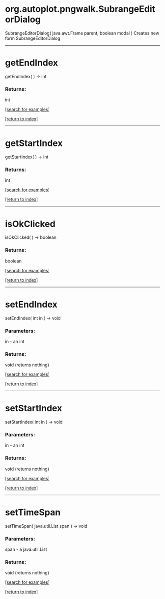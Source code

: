# org.autoplot.pngwalk.SubrangeEditorDialog
SubrangeEditorDialog( java.awt.Frame parent, boolean modal )
Creates new form SubrangeEditorDialog

***
<a name="getEndIndex"></a>
# getEndIndex
getEndIndex(  ) &rarr; int



### Returns:
int


<a href="https://github.com/autoplot/dev/search?q=getEndIndex&unscoped_q=getEndIndex">[search for examples]</a>

<a href="https://github.com/autoplot/documentation/blob/master/javadoc/index-all.md">[return to index]</a>

***
<a name="getStartIndex"></a>
# getStartIndex
getStartIndex(  ) &rarr; int



### Returns:
int


<a href="https://github.com/autoplot/dev/search?q=getStartIndex&unscoped_q=getStartIndex">[search for examples]</a>

<a href="https://github.com/autoplot/documentation/blob/master/javadoc/index-all.md">[return to index]</a>

***
<a name="isOkClicked"></a>
# isOkClicked
isOkClicked(  ) &rarr; boolean



### Returns:
boolean


<a href="https://github.com/autoplot/dev/search?q=isOkClicked&unscoped_q=isOkClicked">[search for examples]</a>

<a href="https://github.com/autoplot/documentation/blob/master/javadoc/index-all.md">[return to index]</a>

***
<a name="setEndIndex"></a>
# setEndIndex
setEndIndex( int in ) &rarr; void



### Parameters:
in - an int

### Returns:
void (returns nothing)


<a href="https://github.com/autoplot/dev/search?q=setEndIndex&unscoped_q=setEndIndex">[search for examples]</a>

<a href="https://github.com/autoplot/documentation/blob/master/javadoc/index-all.md">[return to index]</a>

***
<a name="setStartIndex"></a>
# setStartIndex
setStartIndex( int in ) &rarr; void



### Parameters:
in - an int

### Returns:
void (returns nothing)


<a href="https://github.com/autoplot/dev/search?q=setStartIndex&unscoped_q=setStartIndex">[search for examples]</a>

<a href="https://github.com/autoplot/documentation/blob/master/javadoc/index-all.md">[return to index]</a>

***
<a name="setTimeSpan"></a>
# setTimeSpan
setTimeSpan( java.util.List span ) &rarr; void



### Parameters:
span - a java.util.List

### Returns:
void (returns nothing)


<a href="https://github.com/autoplot/dev/search?q=setTimeSpan&unscoped_q=setTimeSpan">[search for examples]</a>

<a href="https://github.com/autoplot/documentation/blob/master/javadoc/index-all.md">[return to index]</a>

